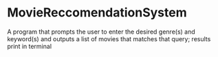 # MovieReccomendationSystem
A program that prompts the user to enter the desired genre(s) and keyword(s) and outputs a list of movies that matches that query; results print in terminal
